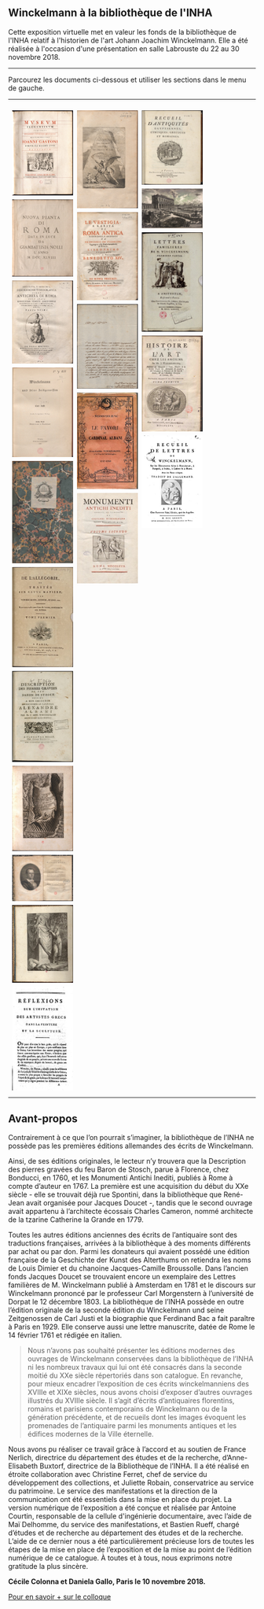 ## Winckelmann à la bibliothèque de l'INHA

Cette exposition virtuelle met en valeur les fonds de la bibliothèque de l'INHA relatif à l'historien de l'art Johann Joachim Winckelmann.
Elle a été réalisée à l'occasion d'une présentation en salle Labrouste du 22 au 30 novembre 2018.

---
Parcourez les documents ci-dessous et utiliser les sections dans le menu de gauche.

---

<div class="row">
  <div class="column">
    <a href="./document1.html"><img src="./img/vignettes/doc1_1.jpg"></a>
    <a href="./document5.html"><img src="./img/vignettes/doc5_1.jpg"></a>
    <a href="./document9.html"><img src="./img/vignettes/doc9_1.jpg"></a>
    <a href="./document13.html"><img src="./img/vignettes/doc13_1.jpg"></a>
    <a href="./document17.html"><img src="./img/vignettes/doc17_1.jpg"></a>
    <a href="./document21.html"><img src="./img/vignettes/doc21_1.jpg"></a>

  </div>
  <div class="column">
  <a href="./document2.html"><img src="./img/vignettes/doc2_1.jpg"></a>
  <a href="./document6.html"><img src="./img/vignettes/doc6_1.jpg"></a>
  <a href="./document10.html"><img src="./img/vignettes/doc10_1.jpg"></a>
  <a href="./document14.html"><img src="./img/vignettes/doc14_1.jpg"></a>
  <a href="./document18.html"><img src="./img/vignettes/doc18_1.jpg"></a>

  </div>
  <div class="column">
  <a href="./document3.html"><img src="./img/vignettes/doc3_1.jpg"></a>
  <a href="./document7.html"><img src="./img/vignettes/doc7_1.jpg"></a>
  <a href="./document11.html"><img src="./img/vignettes/doc11_1.jpg"></a>
  <a href="./document15.html"><img src="./img/vignettes/doc15_1.jpg"></a>
  <a href="./document19.html"><img src="./img/vignettes/doc19_1.jpg"></a>

  </div>
  <div class="column">
  <a href="./document4.html"><img src="./img/vignettes/doc4_1.jpg"></a>
  <a href="./document8.html"><img src="./img/vignettes/doc8_1.jpg"></a>
  <a href="./document12.html"><img src="./img/vignettes/doc12_1.jpg"></a>
  <a href="./document16.html"><img src="./img/vignettes/doc16_1.jpg"></a>
  <a href="./document20.html"><img src="./img/vignettes/doc20_1.jpg"></a>

  </div>
</div>

---


## Avant-propos

Contrairement à ce que l’on pourrait s’imaginer, la bibliothèque de l’INHA ne possède pas les premières éditions allemandes des écrits de Winckelmann.

Ainsi, de ses éditions originales, le lecteur n’y trouvera que la Description des pierres gravées du feu Baron de Stosch, parue à Florence, chez Bonducci, en 1760, et les Monumenti Antichi Inediti, publiés à Rome à compte d’auteur en 1767.
 La première est une acquisition du début du XXe siècle - elle se trouvait déjà rue Spontini, dans la bibliothèque que René-Jean avait organisée pour Jacques Doucet -, tandis que le second ouvrage avait appartenu à l’architecte écossais Charles Cameron, nommé architecte de la tzarine Catherine la Grande en 1779.

 Toutes les autres éditions anciennes des écrits de l’antiquaire sont des traductions françaises, arrivées à la bibliothèque à des moments différents par achat ou par don. Parmi les donateurs qui avaient possédé une édition française de la Geschichte der Kunst des Alterthums on retiendra les noms de Louis Dimier et du chanoine Jacques-Camille Broussolle. Dans l’ancien fonds Jacques Doucet se trouvaient encore un exemplaire des Lettres familières de M. Winckelmann publié à Amsterdam en 1781 et le discours sur Winckelmann prononcé par le professeur Carl Morgenstern à l’université de Dorpat le 12 décembre 1803. La bibliothèque de l’INHA possède en outre l’édition originale de la seconde édition du Winckelmann und seine Zeitgenossen de Carl Justi et la biographie que Ferdinand Bac a fait paraître à Paris en 1929. Elle conserve aussi une lettre manuscrite, datée de Rome le 14 février 1761 et rédigée en italien.

> Nous n’avons pas souhaité présenter les éditions modernes des ouvrages de Winckelmann conservées dans la bibliothèque de l’INHA ni les nombreux travaux qui lui ont été consacrés dans la seconde moitié du XXe siècle répertoriés dans son catalogue. En revanche, pour mieux encadrer l’exposition de ces écrits winckelmanniens des XVIIIe et XIXe siècles, nous avons choisi d’exposer d’autres ouvrages illustrés du XVIIIe siècle. Il s’agit d’écrits d’antiquaires florentins, romains et parisiens contemporains de Winckelmann ou de la génération précédente, et de recueils dont les images évoquent les promenades de l’antiquaire parmi les monuments antiques et les édifices modernes de la Ville éternelle.

Nous avons pu réaliser ce travail grâce à l’accord et au soutien de France Nerlich, directrice du département des études et de la recherche, d’Anne-Elisabeth Buxtorf, directrice de la Bibliothèque de l’INHA. Il a été réalisé en étroite collaboration avec Christine Ferret, chef de service du développement des collections, et Juliette Robain, conservatrice au service du patrimoine. Le service des manifestations et la direction de la communication ont été essentiels dans la mise en place du projet. La version numérique de l’exposition a été conçue et réalisée par Antoine Courtin, responsable de la cellule d'ingénierie documentaire, avec l’aide de Maï Delhomme, du service des manifestations, et Bastien Rueff, chargé d’études et de recherche au département des études et de la recherche. L’aide de ce dernier nous a été particulièrement précieuse lors de toutes les étapes de la mise en place de l’exposition et de la mise au point de l’édition numérique de ce catalogue. À toutes et à tous, nous exprimons notre gratitude la plus sincère.

**Cécile Colonna et Daniela Gallo, Paris le 10 novembre 2018.**

[Pour en savoir + sur le colloque](https://www.inha.fr/fr/agenda/parcourir-par-annee/en-2018/novembre-2018/winckelmann-et-l-uvre-d-art-materiaux-et-types.html)

<style type="text/css">
.row {
  display: flex;
  flex-wrap: wrap;
  padding: 0 4px;
}

/* Create four equal columns that sits next to each other */
.column {
  flex: 25%;
  max-width: 25%;
  padding: 0 4px;
}

.column img {
  margin-top: 8px;
  vertical-align: middle;
}

/* Responsive layout - makes a two column-layout instead of four columns */
@media screen and (max-width: 800px) {
  .column {
    flex: 50%;
    max-width: 50%;
  }
}

/* Responsive layout - makes the two columns stack on top of each other instead of next to each other */
@media screen and (max-width: 600px) {
  .column {
    flex: 100%;
    max-width: 100%;
  }
}
</style>
